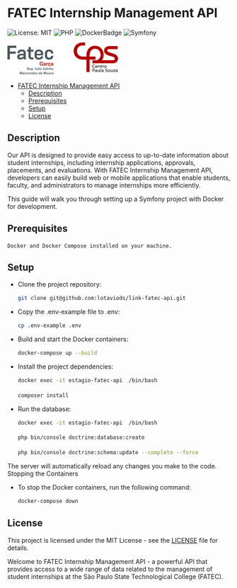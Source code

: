 # FATEC Internship Management API

![License: MIT](https://img.shields.io/badge/License-MIT-yellow.svg?style=for-the-badge&logo=appveyor)
![PHP](https://img.shields.io/badge/php-%23777BB4.svg?style=for-the-badge&logo=php&logoColor=white)
![DockerBadge](https://img.shields.io/badge/Docker-2496ED?style=for-the-badge&logo=docker&logoColor=white)
![Symfony](https://img.shields.io/badge/symfony-%23000000.svg?style=for-the-badge&logo=symfony&logoColor=white)

<img src="./images/fatec_logo.png" alt="logo" style="width:250px;height:72px;">

- [FATEC Internship Management API](#fatec-internship-management-api)
    - [Description](#description)
    - [Prerequisites](#prerequisites)
    - [Setup](#setup)
    - [License](#license)

## Description

Our API is designed to provide easy access to up-to-date information about student internships, including internship
applications, approvals, placements, and evaluations. With FATEC Internship Management API, developers can easily build
web or mobile applications that enable students, faculty, and administrators to manage internships more efficiently.

This guide will walk you through setting up a Symfony project with Docker for development.

## Prerequisites

    Docker and Docker Compose installed on your machine.

## Setup

- Clone the project repository:

   ```bash
  git clone git@github.com:lotaviods/link-fatec-api.git

- Copy the .env-example file to .env:
  ```bash
  cp .env-example .env

- Build and start the Docker containers:
  ```bash
  docker-compose up --build

- Install the project dependencies:
  ```bash
  docker exec -it estagio-fatec-api  /bin/bash

  composer install

- Run the database:
  ```bash
  docker exec -it estagio-fatec-api  /bin/bash
  
  php bin/console doctrine:database:create
  
  php bin/console doctrine:schema:update --complete --force

The server will automatically reload any changes you make to the code.
Stopping the Containers

- To stop the Docker containers, run the following command:
  ```bash
  docker-compose down

## License

This project is licensed under the MIT License - see the [LICENSE](LICENSE) file for details.

Welcome to FATEC Internship Management API - a powerful API that provides access to a wide range of data related to the
management of student internships at the São Paulo State Technological College (FATEC).

